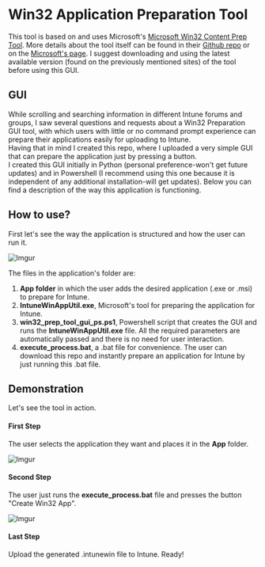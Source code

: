# Win32 Application Preparation Tool 

This tool is based on and uses Microsoft's [Microsoft Win32 Content Prep Tool](https://github.com/microsoft/Microsoft-Win32-Content-Prep-Tool). More details about the tool itself can be found in their [Github repo](https://github.com/microsoft/Microsoft-Win32-Content-Prep-Tool) or on the [Microsoft's page](https://docs.microsoft.com/en-us/mem/intune/apps/apps-win32-prepare). I suggest downloading and using the latest available version (found on the previously mentioned sites) of the tool before using this GUI.

## GUI
While scrolling and searching information in different Intune forums and groups, I saw several questions and requests about a Win32 Preparation GUI tool, with which users with little or no command prompt experience can prepare their applications easily for uploading to Intune.  
Having that in mind I created this repo, where I uploaded a very simple GUI that can prepare the application just by pressing a button.  
I created this GUI initially in Python (personal preference-won't get future updates) and in Powershell (I recommend using this one because it is independent of any additional installation-will get updates). Below you can find a description of the way this application is functioning. 

## How to use?
First let's see the way the application is structured and how the user can run it.

![Imgur](https://i.imgur.com/2lKYrxGl.png)

The files in the application's folder are:
1. **App folder** in which the user adds the desired application (.exe or .msi) to prepare for Intune.
2. **IntuneWinAppUtil.exe**, Microsoft's tool for preparing the application for Intune.
3. **win32_prep_tool_gui_ps.ps1**, Powershell script that creates the GUI and runs the **IntuneWinAppUtil.exe** file. All the required parameters are automatically passed and there is no need for user interaction.
4. **execute_process.bat**, a .bat file for convenience. The user can download this repo and instantly prepare an application for Intune by just running this .bat file.

## Demonstration
Let's see the tool in action.  
#### First Step 
The user selects the application they want and places it in the **App** folder.

![Imgur](https://i.imgur.com/fag7FGPl.png)  

#### Second Step
The user just runs the **execute_process.bat** file and presses the button "Create Win32 App".

![Imgur](https://i.imgur.com/tc7lM2ml.png)  

#### Last Step
Upload the generated .intunewin file to Intune.
Ready!
